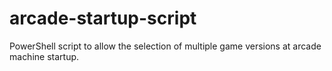 # arcade-startup-script
PowerShell script to allow the selection of multiple game versions at arcade machine startup.
